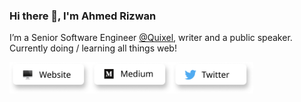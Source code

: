 ### Hi there 👋, I'm Ahmed Rizwan

I’m a Senior Software Engineer [@Quixel](https://github.com/Quixel), writer and a public speaker.
Currently doing / learning all things web!

<a title="Website, ahmedrizwan.com" href="https://ahmedrizwan.com"><img alt="Website, ahmedrizwan.com" src="https://raw.githubusercontent.com/ahmedrizwan/ahmedrizwan/master/icons/website.png" height="50" width="130" /></a><a title="Medium" href="https://medium.com/@ahmedrizwan"><img alt="Medium Profile" src="https://raw.githubusercontent.com/ahmedrizwan/ahmedrizwan/master/icons/articles.png" height="50" width="130" /></a><a title="Twitter Profile" href="https://twitter.com/sudo_rizwan"><img alt="Twitter Profile" src="https://raw.githubusercontent.com/ahmedrizwan/ahmedrizwan/master/icons/twitter.png" height="50" width="130" /></a>
